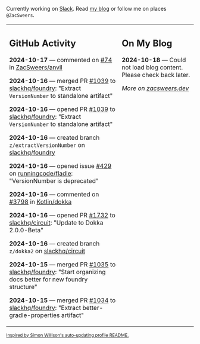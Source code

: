 Currently working on [Slack](https://slack.com/). Read [my blog](https://zacsweers.dev/) or follow me on places `@ZacSweers`.

<table><tr><td valign="top" width="60%">

## GitHub Activity
<!-- githubActivity starts -->
**2024-10-17** — commented on [#74](https://github.com/ZacSweers/anvil/issues/74#issuecomment-2420150870) in [ZacSweers/anvil](https://github.com/ZacSweers/anvil)

**2024-10-16** — merged PR [#1039](https://github.com/slackhq/foundry/pull/1039) to [slackhq/foundry](https://github.com/slackhq/foundry): "Extract `VersionNumber` to standalone artifact"

**2024-10-16** — opened PR [#1039](https://github.com/slackhq/foundry/pull/1039) to [slackhq/foundry](https://github.com/slackhq/foundry): "Extract `VersionNumber` to standalone artifact"

**2024-10-16** — created branch `z/extractVersionNumber` on [slackhq/foundry](https://github.com/slackhq/foundry)

**2024-10-16** — opened issue [#429](https://github.com/runningcode/fladle/issues/429) on [runningcode/fladle](https://github.com/runningcode/fladle): "VersionNumber is deprecated"

**2024-10-16** — commented on [#3798](https://github.com/Kotlin/dokka/issues/3798#issuecomment-2417792112) in [Kotlin/dokka](https://github.com/Kotlin/dokka)

**2024-10-16** — opened PR [#1732](https://github.com/slackhq/circuit/pull/1732) to [slackhq/circuit](https://github.com/slackhq/circuit): "Update to Dokka 2.0.0-Beta"

**2024-10-16** — created branch `z/dokka2` on [slackhq/circuit](https://github.com/slackhq/circuit)

**2024-10-15** — merged PR [#1035](https://github.com/slackhq/foundry/pull/1035) to [slackhq/foundry](https://github.com/slackhq/foundry): "Start organizing docs better for new foundry structure"

**2024-10-15** — merged PR [#1034](https://github.com/slackhq/foundry/pull/1034) to [slackhq/foundry](https://github.com/slackhq/foundry): "Extract better-gradle-properties artifact"
<!-- githubActivity ends -->
</td><td valign="top" width="40%">

## On My Blog
<!-- blog starts -->
**2024-10-18** — Could not load blog content. Please check back later.
<!-- blog ends -->
_More on [zacsweers.dev](https://zacsweers.dev/)_
</td></tr></table>

<sub><a href="https://simonwillison.net/2020/Jul/10/self-updating-profile-readme/">Inspired by Simon Willison's auto-updating profile README.</a></sub>